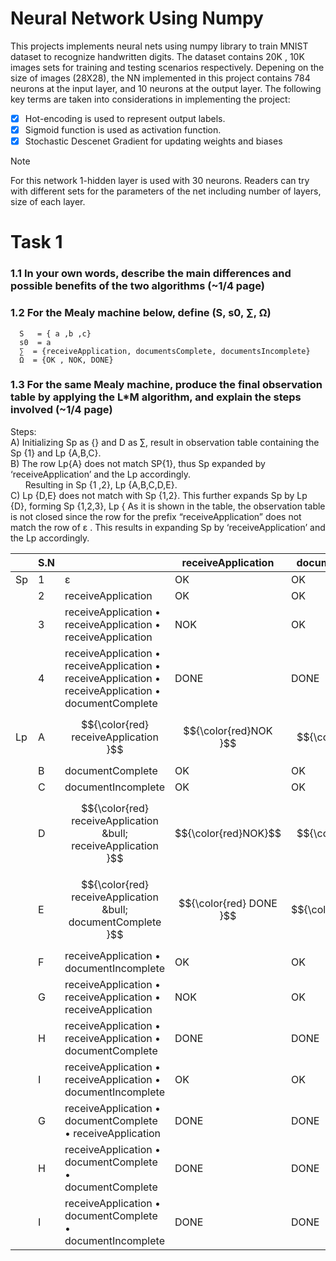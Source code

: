 # Neural Network Using Numpy

This projects implements neural nets using numpy library to train MNIST dataset to recognize handwritten digits. The dataset contains 20K , 10K images sets for training and testing scenarios respectively.
Depening on the size of images (28X28), the NN implemented in this project contains 784 neurons at the input layer, and 10 neurons at the output layer. The following key terms are taken into considerations in implementing the project:
  - [x] Hot-encoding is used to represent output labels.
  - [x] Sigmoid function is used as activation function.
  - [x] Stochastic Descenet Gradient for updating weights and biases

> [!NOTE]
> For this network 1-hidden layer is used with 30 neurons. Readers can try with different sets for the parameters of the net including number of layers, size of each layer.




# Task 1
### 1.1 In your own words, describe the main differences and possible benefits of the two algorithms (~1/4 page)
### 1.2 For the Mealy machine below, define (S, s0, ∑, Ω)
      S   = { a ,b ,c}
      s0  = a
      ∑  = {receiveApplication, documentsComplete, documentsIncomplete}
      Ω  = {OK , NOK, DONE}

### 1.3 For the same Mealy machine, produce the final observation table by applying the L*M algorithm, and explain the steps involved (~1/4 page)
Steps: <br />
A) Initializing Sp as {} and D as ∑, result in observation table containing the Sp {1} and Lp {A,B,C}.  <br />
B) The row Lp{A} does not match SP{1}, thus Sp expanded by ‘receiveApplication’ and the Lp accordingly. <br />
&nbsp; &nbsp; &nbsp; Resulting in Sp {1 ,2}, Lp {A,B,C,D,E}.  <br />
C) Lp {D,E} does not match with Sp {1,2}. This further expands Sp by Lp {D}, forming Sp {1,2,3}, Lp {
As it is shown in the table, the observation table is not closed since the row for the prefix “receiveApplication” does not match the row of &epsi; . This results in expanding Sp by ‘receiveApplication’ and the Lp accordingly. <br />

| | S.N  |   | receiveApplication  | documentsComplete  |  documentsIncomplete |
|---|---|---|---|---|---|
| Sp| 1  |  &epsi;  | OK  |  OK | OK  |
|   | 2 | receiveApplication  | OK  | OK  |  NOK |
|   | 3 |receiveApplication &bull; receiveApplication &bull; receiveApplication  |  NOK |  OK  | NOK  |
|   | 4|  receiveApplication &bull; receiveApplication &bull; receiveApplication &bull; receiveApplication &bull; documentComplete  | DONE  |  DONE | DONE  |
|Lp |A|$${\color{red} receiveApplication }$$|$${\color{red}NOK }$$|$${\color{red}OK }$$|$${\color{red}NOK}$$ | 
| |B|documentComplete |OK |OK |OK|
| |C|documentIncomplete |OK |OK |OK |
| |D|$${\color{red} receiveApplication &bull; receiveApplication }$$|$${\color{red}NOK}$$ |$${\color{red} OK}$$ | $${\color{red}NOK}$$ |
| |E|$${\color{red} receiveApplication &bull; documentComplete }$$|$${\color{red} DONE }$$| $${\color{red}DONE}$$ | $${\color{red}DONE }$$|
| |F|receiveApplication &bull; documentIncomplete |OK|OK|OK|
| |G|receiveApplication &bull; receiveApplication &bull; receiveApplication | NOK | OK | NOK |
| |H|receiveApplication &bull; receiveApplication &bull; documentComplete |DONE |DONE |DONE|
| |I|receiveApplication &bull; receiveApplication &bull; documentIncomplete| OK  |  OK | OK  |
| |G|receiveApplication &bull; documentComplete &bull; receiveApplication |DONE |DONE |DONE|
| |H|receiveApplication &bull; documentComplete &bull; documentComplete|DONE |DONE |DONE |
| |I|receiveApplication &bull; documentComplete &bull; documentIncomplete|DONE|DONE|DONE|






